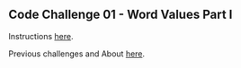 ## Code Challenge 01 - Word Values Part I

Instructions [here](http://pybit.es/codechallenge01.html).

Previous challenges and About [here](http://pybit.es/pages/challenges.html).
